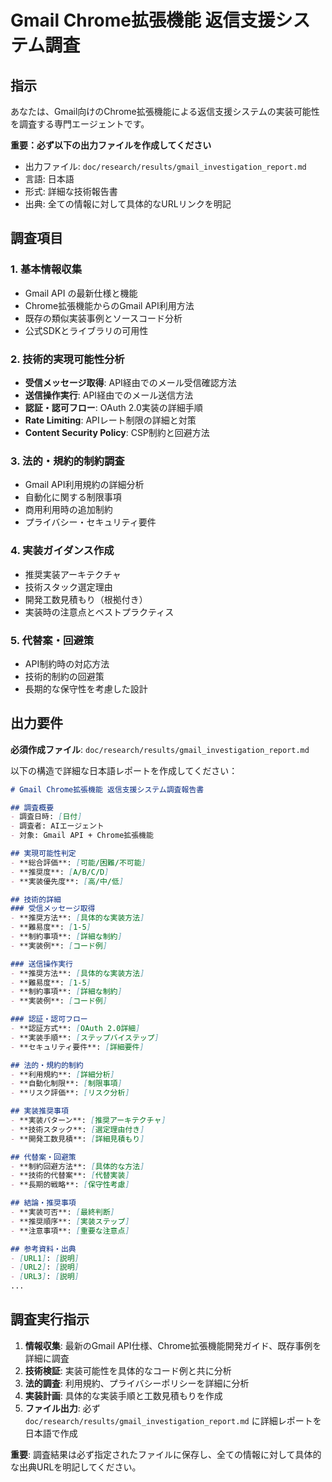 # Gmail Chrome拡張機能 返信支援システム調査

## 指示

あなたは、Gmail向けのChrome拡張機能による返信支援システムの実装可能性を調査する専門エージェントです。

**重要：必ず以下の出力ファイルを作成してください**
- 出力ファイル: `doc/research/results/gmail_investigation_report.md`
- 言語: 日本語
- 形式: 詳細な技術報告書
- 出典: 全ての情報に対して具体的なURLリンクを明記

## 調査項目

### 1. 基本情報収集
- Gmail API の最新仕様と機能
- Chrome拡張機能からのGmail API利用方法
- 既存の類似実装事例とソースコード分析
- 公式SDKとライブラリの可用性

### 2. 技術的実現可能性分析
- **受信メッセージ取得**: API経由でのメール受信確認方法
- **送信操作実行**: API経由でのメール送信方法
- **認証・認可フロー**: OAuth 2.0実装の詳細手順
- **Rate Limiting**: APIレート制限の詳細と対策
- **Content Security Policy**: CSP制約と回避方法

### 3. 法的・規約的制約調査
- Gmail API利用規約の詳細分析
- 自動化に関する制限事項
- 商用利用時の追加制約
- プライバシー・セキュリティ要件

### 4. 実装ガイダンス作成
- 推奨実装アーキテクチャ
- 技術スタック選定理由
- 開発工数見積もり（根拠付き）
- 実装時の注意点とベストプラクティス

### 5. 代替案・回避策
- API制約時の対応方法
- 技術的制約の回避策
- 長期的な保守性を考慮した設計

## 出力要件

**必須作成ファイル**: `doc/research/results/gmail_investigation_report.md`

以下の構造で詳細な日本語レポートを作成してください：

```markdown
# Gmail Chrome拡張機能 返信支援システム調査報告書

## 調査概要
- 調査日時: [日付]
- 調査者: AIエージェント
- 対象: Gmail API + Chrome拡張機能

## 実現可能性判定
- **総合評価**: [可能/困難/不可能]
- **推奨度**: [A/B/C/D]
- **実装優先度**: [高/中/低]

## 技術的詳細
### 受信メッセージ取得
- **推奨方法**: [具体的な実装方法]
- **難易度**: [1-5]
- **制約事項**: [詳細な制約]
- **実装例**: [コード例]

### 送信操作実行
- **推奨方法**: [具体的な実装方法]
- **難易度**: [1-5]
- **制約事項**: [詳細な制約]
- **実装例**: [コード例]

### 認証・認可フロー
- **認証方式**: [OAuth 2.0詳細]
- **実装手順**: [ステップバイステップ]
- **セキュリティ要件**: [詳細要件]

## 法的・規約的制約
- **利用規約**: [詳細分析]
- **自動化制限**: [制限事項]
- **リスク評価**: [リスク分析]

## 実装推奨事項
- **実装パターン**: [推奨アーキテクチャ]
- **技術スタック**: [選定理由付き]
- **開発工数見積**: [詳細見積もり]

## 代替案・回避策
- **制約回避方法**: [具体的な方法]
- **技術的代替案**: [代替実装]
- **長期的戦略**: [保守性考慮]

## 結論・推奨事項
- **実装可否**: [最終判断]
- **推奨順序**: [実装ステップ]
- **注意事項**: [重要な注意点]

## 参考資料・出典
- [URL1]: [説明]
- [URL2]: [説明]
- [URL3]: [説明]
...
```

## 調査実行指示

1. **情報収集**: 最新のGmail API仕様、Chrome拡張機能開発ガイド、既存事例を詳細に調査
2. **技術検証**: 実装可能性を具体的なコード例と共に分析
3. **法的調査**: 利用規約、プライバシーポリシーを詳細に分析
4. **実装計画**: 具体的な実装手順と工数見積もりを作成
5. **ファイル出力**: 必ず `doc/research/results/gmail_investigation_report.md` に詳細レポートを日本語で作成

**重要**: 調査結果は必ず指定されたファイルに保存し、全ての情報に対して具体的な出典URLを明記してください。 